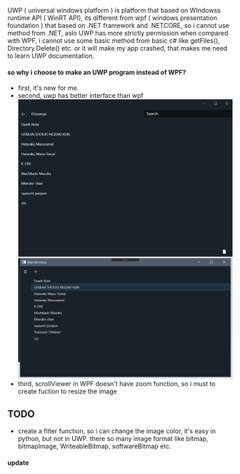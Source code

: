 UWP ( universal windows platform ) is platform that based on WIndowss runtime API ( WinRT API), its different from wpf ( windows presentation foundation ) that based on .NET framework and .NETCORE, so i cannot use method from .NET, aslo UWP has more strictly permission when compared with WPF, i cannot use some basic method from basic c# like getFiles(), Directory.Delete() etc. or it will make my app crashed, that makes me need to learn UWP documentation. 

#### so why i choose to make an UWP program instead of WPF?
- first, it's new for me.
- second, uwp has better interface than wpf
![UWP](https://github.com/LLuthfiY/SimpleMangaReaderUWP/blob/master/screenshot/main.png)
![WPF](https://github.com/LLuthfiY/SimpleMangaReaderUWP/blob/master/screenshot/WPF/Untitled.png)
- third, scrollViewer in WPF doesn't have zoom function, so i must to create fuction to resize the image 

## TODO
- create a filter function, so i can change the image color, it's easy in python, but not in UWP. there so many image format like bitmap, bitmapImage, WriteableBitmap, softwareBitmap etc. 
 #### update
 
